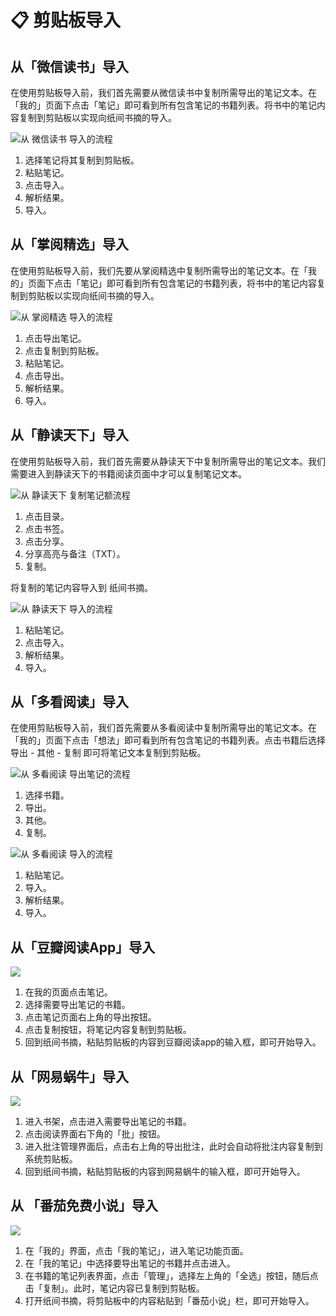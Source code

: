 # 📋 剪贴板导入

## 从「微信读书」导入

在使用剪贴板导入前，我们首先需要从微信读书中复制所需导出的笔记文本。在「我的」页面下点击「笔记」即可看到所有包含笔记的书籍列表。将书中的笔记内容复制到剪贴板以实现向纸间书摘的导入。

![从 微信读书 导入的流程](https://doc-1252413502.cos.ap-nanjing.myqcloud.com/Xnip2022-01-03_16-35-21.png)

1. 选择笔记将其复制到剪贴板。
2. 粘贴笔记。
3. 点击导入。
4. 解析结果。
5. 导入。

## 从「掌阅精选」导入

在使用剪贴板导入前，我们先要从掌阅精选中复制所需导出的笔记文本。在「我的」页面下点击「笔记」即可看到所有包含笔记的书籍列表，将书中的笔记内容复制到剪贴板以实现向纸间书摘的导入。

![从 掌阅精选 导入的流程](https://doc-1252413502.cos.ap-nanjing.myqcloud.com/Xnip2022-01-03_16-58-27.png)

1. 点击导出笔记。
2. 点击复制到剪贴板。
3. 粘贴笔记。
4. 点击导出。
5. 解析结果。
6. 导入。

## 从「静读天下」导入

在使用剪贴板导入前，我们首先需要从静读天下中复制所需导出的笔记文本。我们需要进入到静读天下的书籍阅读页面中才可以复制笔记文本。

![从 静读天下 复制笔记额流程](https://doc-1252413502.cos.ap-nanjing.myqcloud.com/Xnip2022-01-03_17-07-16.png)

1. 点击目录。
2. 点击书签。
3. 点击分享。
4. 分享高亮与备注（TXT）。
5. 复制。

将复制的笔记内容导入到 纸间书摘。

![从 静读天下 导入的流程](https://doc-1252413502.cos.ap-nanjing.myqcloud.com/Xnip2022-01-03_17-09-26.png)

1. 粘贴笔记。
2. 点击导入。
3. 解析结果。
4. 导入。

## 从「多看阅读」导入

在使用剪贴板导入前，我们首先需要从多看阅读中复制所需导出的笔记文本。在「我的」页面下点击「想法」即可看到所有包含笔记的书籍列表。点击书籍后选择 导出 - 其他 - 复制 即可将笔记文本复制到剪贴板。

![从 多看阅读 导出笔记的流程](https://doc-1252413502.cos.ap-nanjing.myqcloud.com/Xnip2022-01-03_17-19-30.png)

1. 选择书籍。
2. 导出。
3. 其他。
4. 复制。

![从 多看阅读 导入的流程](https://doc-1252413502.cos.ap-nanjing.myqcloud.com/Xnip2022-01-03_17-21-51.png)

1. 粘贴笔记。
2. 导入。
3. 解析结果。
4. 导入。

## 从「豆瓣阅读App」导入

![](https://doc-1252413502.cos.ap-nanjing.myqcloud.com/%E8%B1%86%E7%93%A3%E9%98%85%E8%AF%BBapp%E5%AF%BC%E5%85%A5.png)

1. 在我的页面点击笔记。
2. 选择需要导出笔记的书籍。
3. 点击笔记页面右上角的导出按钮。
4. 点击复制按钮，将笔记内容复制到剪贴板。
5. 回到纸间书摘，粘贴剪贴板的内容到豆瓣阅读app的输入框，即可开始导入。

## 从「网易蜗牛」导入

![](https://doc-1252413502.cos.ap-nanjing.myqcloud.com/%E7%BD%91%E6%98%93.png)

1. 进入书架，点击进入需要导出笔记的书籍。
2. 点击阅读界面右下角的「批」按钮。
3. 进入批注管理界面后，点击右上角的导出批注，此时会自动将批注内容复制到系统剪贴板。
4. 回到纸间书摘，粘贴剪贴板的内容到网易蜗牛的输入框，即可开始导入。

## 从 「番茄免费小说」导入

![](https://doc-1252413502.cos.ap-nanjing.myqcloud.com/SCR-20241110-mvkl.png)

1.	在「我的」界面，点击「我的笔记」，进入笔记功能页面。
2.	在「我的笔记」中选择要导出笔记的书籍并点击进入。
3.	在书籍的笔记列表界面，点击「管理」，选择左上角的「全选」按钮，随后点击「复制」。此时，笔记内容已复制到剪贴板。
4.	打开纸间书摘，将剪贴板中的内容粘贴到「番茄小说」栏，即可开始导入。